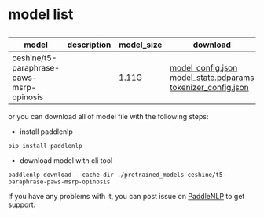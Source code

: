 #  model list

##  

| model  | description | model_size  | download         |
| --- | --- | --- | --- |
|ceshine/t5-paraphrase-paws-msrp-opinosis|  | 1.11G | [model_config.json](https://bj.bcebos.com/paddlenlp/models/community/ceshine/t5-paraphrase-paws-msrp-opinosis/model_config.json)<br>[model_state.pdparams](https://bj.bcebos.com/paddlenlp/models/community/ceshine/t5-paraphrase-paws-msrp-opinosis/model_state.pdparams)<br>[tokenizer_config.json](https://bj.bcebos.com/paddlenlp/models/community/ceshine/t5-paraphrase-paws-msrp-opinosis/tokenizer_config.json) |

or you can download all of model file with the following steps:

* install paddlenlp

```shell
pip install paddlenlp
```

* download model with cli tool

```shell
paddlenlp download --cache-dir ./pretrained_models ceshine/t5-paraphrase-paws-msrp-opinosis
```

If you have any problems with it, you can post issue on [PaddleNLP](https://github.com/PaddlePaddle/PaddleNLP) to get support.
